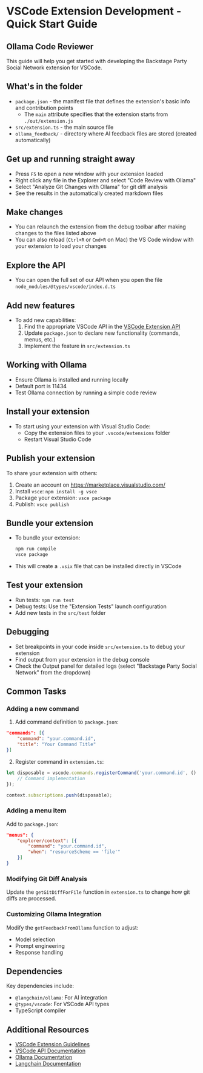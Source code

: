 # VSCode Extension Development - Quick Start Guide

## Ollama Code Reviewer

This guide will help you get started with developing the Backstage Party Social Network extension for VSCode.

## What's in the folder

* `package.json` - the manifest file that defines the extension's basic info and contribution points
  * The `main` attribute specifies that the extension starts from `./out/extension.js`
* `src/extension.ts` - the main source file
* `ollama_feedback/` - directory where AI feedback files are stored (created automatically)

## Get up and running straight away

* Press `F5` to open a new window with your extension loaded
* Right click any file in the Explorer and select "Code Review with Ollama"
* Select "Analyze Git Changes with Ollama" for git diff analysis
* See the results in the automatically created markdown files

## Make changes

* You can relaunch the extension from the debug toolbar after making changes to the files listed above
* You can also reload (`Ctrl+R` or `Cmd+R` on Mac) the VS Code window with your extension to load your changes

## Explore the API

* You can open the full set of our API when you open the file `node_modules/@types/vscode/index.d.ts`

## Add new features

* To add new capabilities:
  1. Find the appropriate VSCode API in the [VSCode Extension API](https://code.visualstudio.com/api)
  2. Update `package.json` to declare new functionality (commands, menus, etc.)
  3. Implement the feature in `src/extension.ts`

## Working with Ollama

* Ensure Ollama is installed and running locally
* Default port is 11434
* Test Ollama connection by running a simple code review

## Install your extension

* To start using your extension with Visual Studio Code:
  * Copy the extension files to your `.vscode/extensions` folder
  * Restart Visual Studio Code

## Publish your extension

To share your extension with others:

1. Create an account on https://marketplace.visualstudio.com/
2. Install `vsce`: `npm install -g vsce`
3. Package your extension: `vsce package`
4. Publish: `vsce publish`

## Bundle your extension

* To bundle your extension:
  ```bash
  npm run compile
  vsce package
  ```
* This will create a `.vsix` file that can be installed directly in VSCode

## Test your extension

* Run tests: `npm run test`
* Debug tests: Use the "Extension Tests" launch configuration
* Add new tests in the `src/test` folder

## Debugging

* Set breakpoints in your code inside `src/extension.ts` to debug your extension
* Find output from your extension in the debug console
* Check the Output panel for detailed logs (select "Backstage Party Social Network" from the dropdown)

## Common Tasks

### Adding a new command

1. Add command definition to `package.json`:
```json
"commands": [{
    "command": "your.command.id",
    "title": "Your Command Title"
}]
```

2. Register command in `extension.ts`:
```typescript
let disposable = vscode.commands.registerCommand('your.command.id', () => {
    // Command implementation
});

context.subscriptions.push(disposable);
```

### Adding a menu item

Add to `package.json`:
```json
"menus": {
    "explorer/context": [{
        "command": "your.command.id",
        "when": "resourceScheme == 'file'"
    }]
}
```

### Modifying Git Diff Analysis

Update the `getGitDiffForFile` function in `extension.ts` to change how git diffs are processed.

### Customizing Ollama Integration

Modify the `getFeedbackFromOllama` function to adjust:
* Model selection
* Prompt engineering
* Response handling

## Dependencies

Key dependencies include:
* `@langchain/ollama`: For AI integration
* `@types/vscode`: For VSCode API types
* TypeScript compiler

## Additional Resources

* [VSCode Extension Guidelines](https://code.visualstudio.com/api/references/extension-guidelines)
* [VSCode API Documentation](https://code.visualstudio.com/api)
* [Ollama Documentation](https://ollama.ai/docs)
* [Langchain Documentation](https://js.langchain.com/docs/)